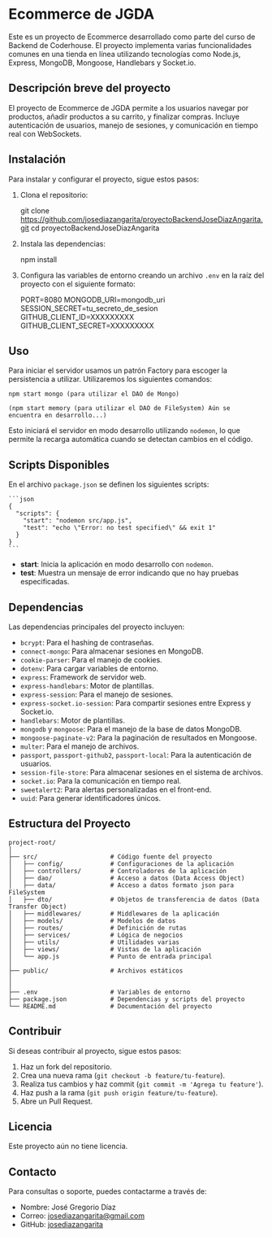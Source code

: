# Ecommerce de JGDA

Este es un proyecto de Ecommerce desarrollado como parte del curso de Backend de Coderhouse. El proyecto implementa varias funcionalidades comunes en una tienda en línea utilizando tecnologías como Node.js, Express, MongoDB, Mongoose, Handlebars y Socket.io.

## Descripción breve del proyecto

El proyecto de Ecommerce de JGDA permite a los usuarios navegar por productos, añadir productos a su carrito, y finalizar compras. Incluye autenticación de usuarios, manejo de sesiones, y comunicación en tiempo real con WebSockets.

## Instalación

Para instalar y configurar el proyecto, sigue estos pasos:

1. Clona el repositorio:

    git clone https://github.com/josediazangarita/proyectoBackendJoseDiazAngarita.git
    cd proyectoBackendJoseDiazAngarita

2. Instala las dependencias:

    npm install

3. Configura las variables de entorno creando un archivo `.env` en la raíz del proyecto con el siguiente formato:

    PORT=8080
    MONGODB_URI=mongodb_uri
    SESSION_SECRET=tu_secreto_de_sesion
    GITHUB_CLIENT_ID=XXXXXXXXX
    GITHUB_CLIENT_SECRET=XXXXXXXXX

## Uso

Para iniciar el servidor usamos un patrón Factory para escoger la persistencia a utilizar. Utilizaremos los siguientes comandos:

    npm start mongo (para utilizar el DAO de Mongo)
 
    (npm start memory (para utilizar el DAO de FileSystem) Aún se encuentra en desarrollo...)

Esto iniciará el servidor en modo desarrollo utilizando `nodemon`, lo que permite la recarga automática cuando se detectan cambios en el código.

## Scripts Disponibles

En el archivo `package.json` se definen los siguientes scripts:

    ```json
    {
      "scripts": {
        "start": "nodemon src/app.js",
        "test": "echo \"Error: no test specified\" && exit 1"
      }
    }
    ```

- **start**: Inicia la aplicación en modo desarrollo con `nodemon`.
- **test**: Muestra un mensaje de error indicando que no hay pruebas especificadas.

## Dependencias

Las dependencias principales del proyecto incluyen:

- `bcrypt`: Para el hashing de contraseñas.
- `connect-mongo`: Para almacenar sesiones en MongoDB.
- `cookie-parser`: Para el manejo de cookies.
- `dotenv`: Para cargar variables de entorno.
- `express`: Framework de servidor web.
- `express-handlebars`: Motor de plantillas.
- `express-session`: Para el manejo de sesiones.
- `express-socket.io-session`: Para compartir sesiones entre Express y Socket.io.
- `handlebars`: Motor de plantillas.
- `mongodb` y `mongoose`: Para el manejo de la base de datos MongoDB.
- `mongoose-paginate-v2`: Para la paginación de resultados en Mongoose.
- `multer`: Para el manejo de archivos.
- `passport`, `passport-github2`, `passport-local`: Para la autenticación de usuarios.
- `session-file-store`: Para almacenar sesiones en el sistema de archivos.
- `socket.io`: Para la comunicación en tiempo real.
- `sweetalert2`: Para alertas personalizadas en el front-end.
- `uuid`: Para generar identificadores únicos.

## Estructura del Proyecto

    project-root/
    │
    ├── src/                    # Código fuente del proyecto
    │   ├── config/             # Configuraciones de la aplicación
    │   ├── controllers/        # Controladores de la aplicación
    │   ├── dao/                # Acceso a datos (Data Access Object)
    │   ├── data/               # Acceso a datos formato json para FileSystem
    │   ├── dto/                # Objetos de transferencia de datos (Data Transfer Object)
    │   ├── middlewares/        # Middlewares de la aplicación
    │   ├── models/             # Modelos de datos
    │   ├── routes/             # Definición de rutas
    │   ├── services/           # Lógica de negocios
    │   ├── utils/              # Utilidades varias
    │   ├── views/              # Vistas de la aplicación
    │   └── app.js              # Punto de entrada principal
    │
    ├── public/                 # Archivos estáticos
    │
    │
    ├── .env                    # Variables de entorno
    ├── package.json            # Dependencias y scripts del proyecto
    └── README.md               # Documentación del proyecto

## Contribuir

Si deseas contribuir al proyecto, sigue estos pasos:

1. Haz un fork del repositorio.
2. Crea una nueva rama (`git checkout -b feature/tu-feature`).
3. Realiza tus cambios y haz commit (`git commit -m 'Agrega tu feature'`).
4. Haz push a la rama (`git push origin feature/tu-feature`).
5. Abre un Pull Request.

## Licencia

Este proyecto aún no tiene licencia.

## Contacto

Para consultas o soporte, puedes contactarme a través de:

- Nombre: José Gregorio Díaz
- Correo: josediazangarita@gmail.com
- GitHub: [josediazangarita](https://github.com/josediazangarita)